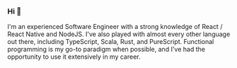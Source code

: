 ### Hi 👋

I'm an experienced Software Engineer with a strong knowledge of React / React Native and NodeJS. I've also played with almost every other language out there, including TypeScript, Scala, Rust, and PureScript. Functional programming is my go-to paradigm when possible, and I've had the opportunity to use it extensively in my career.
